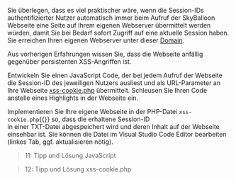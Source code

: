Sie überlegen, dass es viel praktischer wäre, wenn die Session-IDs authentifizierter Nutzer automatisch immer
beim Aufruf der SkyBalloon Webseite eine Seite auf Ihrem eigenen Webserver übermittelt werden würden, 
damit Sie bei Bedarf sofort Zugriff auf eine aktuelle Session haben.
Sie erreichen Ihren eigenen Webserver unter dieser [Domain]({{TRAFFIC_HOST1_82}}).

Aus vorherigen Erfahrungen wissen Sie, dass die Webseite anfällig gegenüber persistenten XSS-Angriffen ist.

Entwickeln Sie einen JavaScript Code, der bei jedem Aufruf der Webseite die Session-ID des jeweiligen Nutzers 
ausliest und als URL-Parameter an Ihre Webseite [xss-cookie.php]({{TRAFFIC_HOST1_82}}/xss-cookie.php) 
übermittelt. Schleusen Sie Ihren Code anstelle eines Highlights in der Webseite ein.

Implementieren Sie Ihre eigene Webseite in der PHP-Datei `xss-cookie.php`{{}} so, dass die erhaltene Session-ID  
in einer TXT-Datei abgespeichert wird und deren Inhalt auf der Webseite einsehbar ist. Sie können die Datei im 
Visual Studio Code Editor bearbeiten (linkes Tab, ggf. aktualisieren nötig).

>11: Tipp und Lösung JavaScript

>12: Tipp und Lösung xss-cookie.php